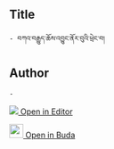 ## Title
	- བཀའ་བརྒྱུད་ཆོས་འབྱུང་ནོར་བུའི་ཕྲེང་བ།

## Author
	- 



[<img src="https://img.icons8.com/color/25/000000/edit-property.png"> Open in Editor](http://editor.openpecha.org/P001697)

[<img width="25" src="https://library.bdrc.io/icons/BUDA-small.svg"> Open in Buda](https://library.bdrc.io/show/bdr:IE0OPP001697)
